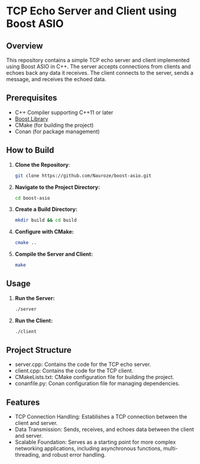 # TCP Echo Server and Client using Boost ASIO

## Overview
This repository contains a simple TCP echo server and client implemented using Boost ASIO in C++. The server accepts connections from clients and echoes back any data it receives. The client connects to the server, sends a message, and receives the echoed data.

## Prerequisites
- C++ Compiler supporting C++11 or later
- [Boost Library](https://www.boost.org/users/download/)
- CMake (for building the project)
- Conan (for package management)

## How to Build
1. **Clone the Repository**:
   ```bash
   git clone https://github.com/Nauroze/boost-asio.git
2. **Navigate to the Project Directory:**
    ```bash
    cd boost-asio
3. **Create a Build Directory:**
   ```bash
   mkdir build && cd build
4. **Configure with CMake:**
   ```bash
   cmake ..
5. **Compile the Server and Client:**
   ```bash
   make
## Usage
1. **Run the Server:**
   ```bash
   ./server
2. **Run the Client:**
   ```bash
   ./client
## Project Structure
- server.cpp: Contains the code for the TCP echo server.
- client.cpp: Contains the code for the TCP client.
- CMakeLists.txt: CMake configuration file for building the project.
- conanfile.py: Conan configuration file for managing dependencies.
## Features
- TCP Connection Handling: Establishes a TCP connection between the client and server.
- Data Transmission: Sends, receives, and echoes data between the client and server.
- Scalable Foundation: Serves as a starting point for more complex networking applications, including asynchronous functions, multi-threading, and robust error handling.
